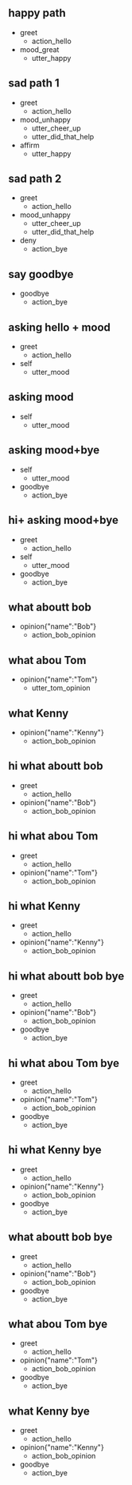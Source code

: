 ## happy path
* greet
  - action_hello
* mood_great
  - utter_happy

## sad path 1
* greet
  - action_hello
* mood_unhappy
  - utter_cheer_up
  - utter_did_that_help
* affirm
  - utter_happy

## sad path 2
* greet
  - action_hello
* mood_unhappy
  - utter_cheer_up
  - utter_did_that_help
* deny
  - action_bye

## say goodbye
* goodbye
  - action_bye

## asking hello + mood
* greet
  - action_hello
* self
  - utter_mood
## asking mood
* self
  - utter_mood

## asking mood+bye
* self
  - utter_mood
* goodbye
  - action_bye  
## hi+ asking mood+bye
* greet
  - action_hello
* self
  - utter_mood
* goodbye
  - action_bye  
## what aboutt bob
* opinion{"name":"Bob"}
  - action_bob_opinion
  
  
## what abou Tom
* opinion{"name":"Tom"}
  - utter_tom_opinion
  
  
## what  Kenny
* opinion{"name":"Kenny"}
  - action_bob_opinion
  
## hi what aboutt bob
* greet
  - action_hello
* opinion{"name":"Bob"}
  - action_bob_opinion
  
  
## hi  what abou Tom
* greet
  - action_hello
* opinion{"name":"Tom"}
  - action_bob_opinion
  
  
## hi what  Kenny
* greet
  - action_hello
* opinion{"name":"Kenny"}
  - action_bob_opinion
## hi what aboutt bob bye
* greet
  - action_hello
* opinion{"name":"Bob"}
  - action_bob_opinion
* goodbye
  - action_bye  
  
## hi  what abou Tom bye
* greet
  - action_hello
* opinion{"name":"Tom"}
  - action_bob_opinion
* goodbye
  - action_bye  
  
## hi what  Kenny bye
* greet
  - action_hello
* opinion{"name":"Kenny"}
  - action_bob_opinion
* goodbye
  - action_bye

##  what aboutt bob bye
* greet
  - action_hello
* opinion{"name":"Bob"}
  - action_bob_opinion
* goodbye
  - action_bye  
  
##   what abou Tom bye
* greet
  - action_hello
* opinion{"name":"Tom"}
  - action_bob_opinion
* goodbye
  - action_bye  
  
##  what  Kenny bye
* greet
  - action_hello
* opinion{"name":"Kenny"}
  - action_bob_opinion
* goodbye
  - action_bye